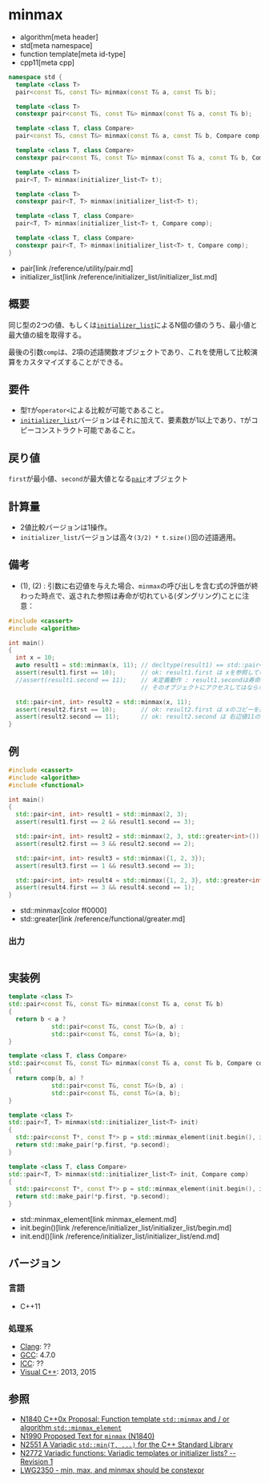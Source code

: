 # minmax
* algorithm[meta header]
* std[meta namespace]
* function template[meta id-type]
* cpp11[meta cpp]

```cpp
namespace std {
  template <class T>
  pair<const T&, const T&> minmax(const T& a, const T& b);                         // (1) C++11

  template <class T>
  constexpr pair<const T&, const T&> minmax(const T& a, const T& b);               // (1) C++14

  template <class T, class Compare>
  pair<const T&, const T&> minmax(const T& a, const T& b, Compare comp);           // (2) C++11

  template <class T, class Compare>
  constexpr pair<const T&, const T&> minmax(const T& a, const T& b, Compare comp); // (2) C++14

  template <class T>
  pair<T, T> minmax(initializer_list<T> t);                                        // (3) C++11

  template <class T>
  constexpr pair<T, T> minmax(initializer_list<T> t);                              // (3) C++14

  template <class T, class Compare>
  pair<T, T> minmax(initializer_list<T> t, Compare comp);                          // (4) C++11

  template <class T, class Compare>
  constexpr pair<T, T> minmax(initializer_list<T> t, Compare comp);                // (4) C++14
}
```
* pair[link /reference/utility/pair.md]
* initializer_list[link /reference/initializer_list/initializer_list.md]

## 概要
同じ型の2つの値、もしくは[`initializer_list`](/reference/initializer_list/initializer_list.md)によるN個の値のうち、最小値と最大値の組を取得する。

最後の引数`comp`は、2項の述語関数オブジェクトであり、これを使用して比較演算をカスタマイズすることができる。


## 要件
- 型`T`が`operator<`による比較が可能であること。
- [`initializer_list`](/reference/initializer_list/initializer_list.md)バージョンはそれに加えて、要素数が1以上であり、`T`がコピーコンストラクト可能であること。


## 戻り値
`first`が最小値、`second`が最大値となる[`pair`](/reference/utility/pair.md)オブジェクト


## 計算量
- 2値比較バージョンは1操作。
- `initializer_list`バージョンは高々`(3/2) * t.size()`回の述語適用。

## 備考
- (1), (2) : 引数に右辺値を与えた場合、`minmax`の呼び出しを含む式の評価が終わった時点で、返された参照は寿命が切れている(ダングリング)ことに注意：
```cpp example
#include <cassert>
#include <algorithm>

int main()
{
  int x = 10;
  auto result1 = std::minmax(x, 11); // decltype(result1) == std::pair<const int&, const int&>
  assert(result1.first == 10);       // ok: result1.first は xを参照している
  //assert(result1.second == 11);    // 未定義動作 : result1.secondは寿命が尽きたオブジェクトを指しているため、
                                     // そのオブジェクトにアクセスしてはならない

  std::pair<int, int> result2 = std::minmax(x, 11);
  assert(result2.first == 10);       // ok: result2.first は xのコピーを持っている
  assert(result2.second == 11);      // ok: result2.second は 右辺値11のコピーを持っている
}
```

## 例
```cpp example
#include <cassert>
#include <algorithm>
#include <functional>

int main()
{
  std::pair<int, int> result1 = std::minmax(2, 3);
  assert(result1.first == 2 && result1.second == 3);

  std::pair<int, int> result2 = std::minmax(2, 3, std::greater<int>());
  assert(result2.first == 3 && result2.second == 2);

  std::pair<int, int> result3 = std::minmax({1, 2, 3});
  assert(result3.first == 1 && result3.second == 3);

  std::pair<int, int> result4 = std::minmax({1, 2, 3}, std::greater<int>());
  assert(result4.first == 3 && result4.second == 1);
}
```
* std::minmax[color ff0000]
* std::greater[link /reference/functional/greater.md]

### 出力
```
```


## 実装例
```cpp
template <class T>
std::pair<const T&, const T&> minmax(const T& a, const T& b)
{
  return b < a ?
            std::pair<const T&, const T&>(b, a) :
            std::pair<const T&, const T&>(a, b);
}

template <class T, class Compare>
std::pair<const T&, const T&> minmax(const T& a, const T& b, Compare comp)
{
  return comp(b, a) ?
            std::pair<const T&, const T&>(b, a) :
            std::pair<const T&, const T&>(a, b);
}

template <class T>
std::pair<T, T> minmax(std::initializer_list<T> init)
{
  std::pair<const T*, const T*> p = std::minmax_element(init.begin(), init.end());
  return std::make_pair(*p.first, *p.second);
}

template <class T, class Compare>
std::pair<T, T> minmax(std::initializer_list<T> init, Compare comp)
{
  std::pair<const T*, const T*> p = std::minmax_element(init.begin(), init.end(), comp);
  return std::make_pair(*p.first, *p.second);
}
```
* std::minmax_element[link minmax_element.md]
* init.begin()[link /reference/initializer_list/initializer_list/begin.md]
* init.end()[link /reference/initializer_list/initializer_list/end.md]


## バージョン
### 言語
- C++11


### 処理系
- [Clang](/implementation.md#clang): ??
- [GCC](/implementation.md#gcc): 4.7.0
- [ICC](/implementation.md#icc): ??
- [Visual C++](/implementation.md#visual_cpp): 2013, 2015


## 参照
- [N1840 C++0x Proposal: Function template `std::minmax` and / or algorithm `std::minmax_element`](http://www.open-std.org/jtc1/sc22/wg21/docs/papers/2005/n1840.pdf)
- [N1990 Proposed Text for `minmax` (N1840)](http://www.open-std.org/jtc1/sc22/wg21/docs/papers/2006/n1990.htm)
- [N2551 A Variadic `std::min(T, ...)` for the C++ Standard Library](http://www.open-std.org/jtc1/sc22/wg21/docs/papers/2008/n2551.pdf)
- [N2772 Variadic functions: Variadic templates or initializer lists? -- Revision 1](http://www.open-std.org/jtc1/sc22/wg21/docs/papers/2008/n2772.pdf)
- [LWG2350 - min, max, and minmax should be constexpr](http://cplusplus.github.io/LWG/lwg-defects.html#2350)

